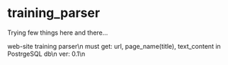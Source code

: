 # training_parser
Trying few things here and there...

web-site training parser\n
must get: url, page_name(title), text_content in PostrgeSQL db\n
ver: 0.1\n
